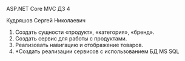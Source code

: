 ASP.NET Core MVC
ДЗ 4

Кудряшов Сергей Николаевич

1. Создать сущности «продукт», «категория», «бренд».
2. Создать сервис для работы с продуктами.
3. Реализовать навигацию и отображение товаров.
4. *Создать реализации сервисов с использованием БД MS SQL